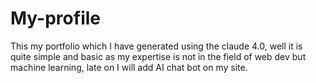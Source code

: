 # My-profile
This my portfolio which I have generated using the claude 4.0, well it is quite simple and basic  as my expertise is not in the field of web dev but machine learning, late on I will add AI chat bot on my site.
